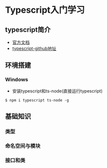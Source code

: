 # Typescript入门学习
## typescript简介
- [官方文档](https://www.typescriptlang.org/docs/home.html)
- [typescript-github地址](https://github.com/microsoft/TypeScript)
## 环境搭建
### Windows
+ 安装typescript和ts-node(直接运行typescript)
~~~
$ npm i typescript ts-node -g
~~~
## 基础知识
### 类型

### 命名空间与模块

### 接口和类